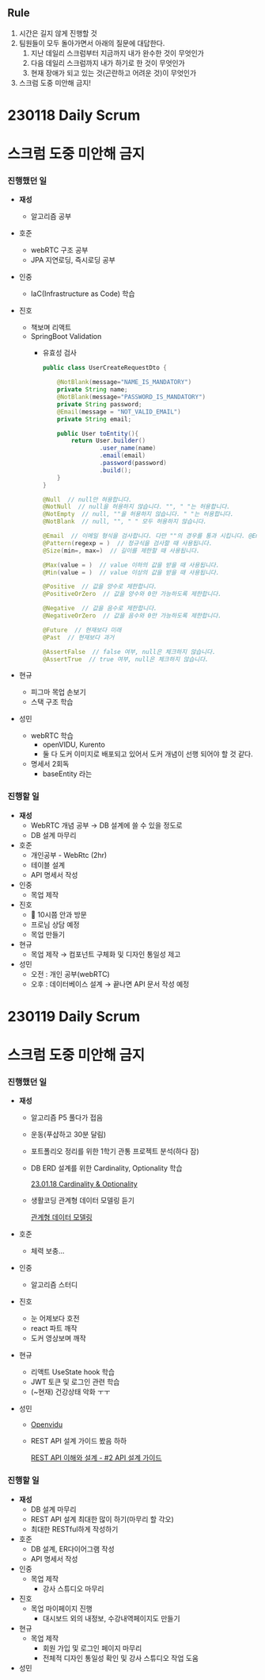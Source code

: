 ## Rule

1. 시간은 길지 않게 진행할 것
2. 팀원들이 모두 돌아가면서 아래의 질문에 대답한다.
    1. 지난 데일리 스크럼부터 지금까지 내가 완수한 것이 무엇인가
    2. 다음 데일리 스크럼까지 내가 하기로 한 것이 무엇인가
    3. 현재 장애가 되고 있는 것(곤란하고 어려운 것)이 무엇인가
3. 스크럼 도중 미안해 금지!


# 230118 Daily Scrum

# 스크럼 도중 미안해 금지

### 진행했던 일

- **재성**
    - 알고리즘 공부
- 호준
    - webRTC 구조 공부
    - JPA 지연로딩, 즉시로딩 공부
- 인중
    - IaC(Infrastructure as Code) 학습
- 진호
    - 책보며 리액트
    - SpringBoot Validation
        - 유효성 검사
            
            ```java
            public class UserCreateRequestDto {
            
                @NotBlank(message="NAME_IS_MANDATORY")
                private String name;
                @NotBlank(message="PASSWORD_IS_MANDATORY")
                private String password;
                @Email(message = "NOT_VALID_EMAIL")
                private String email;
            
                public User toEntity(){
                    return User.builder()
                            .user_name(name)
                            .email(email)
                            .password(password)
                            .build();
                }
            }
            
            @Null  // null만 혀용합니다.
            @NotNull  // null을 허용하지 않습니다. "", " "는 허용합니다.
            @NotEmpty  // null, ""을 허용하지 않습니다. " "는 허용합니다.
            @NotBlank  // null, "", " " 모두 허용하지 않습니다.
            
            @Email  // 이메일 형식을 검사합니다. 다만 ""의 경우를 통과 시킵니다. @Email 보다 아래 나올 @Patten을 통한 정규식 검사를 더 많이 사용합니다.
            @Pattern(regexp = )  // 정규식을 검사할 때 사용됩니다.
            @Size(min=, max=)  // 길이를 제한할 때 사용됩니다.
            
            @Max(value = )  // value 이하의 값을 받을 때 사용됩니다.
            @Min(value = )  // value 이상의 값을 받을 때 사용됩니다.
            
            @Positive  // 값을 양수로 제한합니다.
            @PositiveOrZero  // 값을 양수와 0만 가능하도록 제한합니다.
            
            @Negative  // 값을 음수로 제한합니다.
            @NegativeOrZero  // 값을 음수와 0만 가능하도록 제한합니다.
            
            @Future  // 현재보다 미래
            @Past  // 현재보다 과거
            
            @AssertFalse  // false 여부, null은 체크하지 않습니다.
            @AssertTrue  // true 여부, null은 체크하지 않습니다.
            ```
            
- 현규
    - 피그마 목업 손보기
    - 스택 구조 학습
- 성민
    - webRTC 학습
        - openVIDU, Kurento
        - 둘 다 도커 이미지로 배포되고 있어서 도커 개념이 선행 되어야 할 것 같다.
    - 명세서 2회독
        - baseEntity 라는
    

### 진행할 일

- **재성**
    - WebRTC 개념 공부 → DB 설계에 쓸 수 있을 정도로
    - DB 설계 마무리
- 호준
    - 개인공부 - WebRtc (2hr)
    - 테이블 설계
    - API 명세서 작성
- 인중
    - 목업 제작
- 진호
    - 🤕 10시쯤 안과 방문
    - 프로님 상담 예정
    - 목업 만들기
- 현규
    - 목업 제작 → 컴포넌트 구체화 및 디자인 통일성 제고
- 성민
    - 오전 : 개인 공부(webRTC)
    - 오후 : 데이터베이스 설계 → 끝나면 API 문서 작성 예정

# 230119 Daily Scrum

# 스크럼 도중 미안해 금지

### 진행했던 일

- **재성**
    - 알고리즘 P5 풀다가 접음
    - 운동(푸샵하고 30분 달림)
    - 포트폴리오 정리를 위한 1학기 관통 프로젝트 분석(하다 잠)
    - DB ERD 설계를 위한 Cardinality, Optionality 학습
        
        [23.01.18 Cardinality & Optionality](https://www.notion.so/23-01-18-Cardinality-Optionality-8c4ce6936ba742f0b1e4c1f973b89f9e)
        
    - 생활코딩 관계형 데이터 모델링 듣기
        
        [관계형 데이터 모델링](https://www.youtube.com/playlist?list=PLuHgQVnccGMDF6rHsY9qMuJMd295Yk4sa)
        
- 호준
    - 체력 보충…
- 인중
    - 알고리즘 스터디
- 진호
    - 눈 어제보다 호전
    - react 파트 깨작
    - 도커 영상보며 깨작
- 현규
    - 리액트 UseState hook 학습
    - JWT 토큰 및 로그인 관련 학습
    - (~현재) 건강상태 악화 ㅜㅜ
- 성민
    - [Openvidu](https://www.notion.so/Openvidu-6fca0ec37ce040e19dd8fd06567008cd)
    - REST API 설계 가이드 봤음 하하
        
        [REST API 이해와 설계 - #2 API 설계 가이드](https://www.hides.kr/551)
        

### 진행할 일

- **재성**
    - DB 설계 마무리
    - REST API 설계 최대한 많이 하기(마무리 할 각오)
    - 최대한 RESTful하게 작성하기
- 호준
    - DB 설계, ER다이어그램 작성
    - API 명세서 작성
- 인중
    - 목업 제작
        - 강사 스튜디오 마무리
- 진호
    - 목업 마이페이지 진행
        - 대시보드 외의 내정보, 수강내역페이지도 만들기
- 현규
    - 목업 제작
        - 회원 가입 및 로그인 페이지 마무리
        - 전체적 디자인 통일성 확인 및 강사 스튜디오 작업 도움
- 성민
